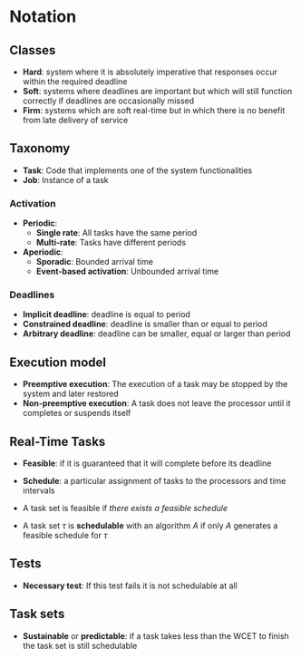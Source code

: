 # Notation

## Classes

- **Hard**: system where it is absolutely imperative that responses occur within the required deadline
- **Soft**: systems where deadlines are important but which will still function correctly if deadlines are occasionally missed
- **Firm**: systems which are soft real-time but in which there is no benefit from late delivery of service

## Taxonomy

- **Task**: Code that implements one of the system functionalities
- **Job**: Instance of a task

### Activation

- **Periodic**:
  - **Single rate**: All tasks have the same period
  - **Multi-rate**: Tasks have different periods
- **Aperiodic**:
  - **Sporadic**: Bounded arrival time
  - **Event-based activation**: Unbounded arrival time

### Deadlines

- **Implicit deadline**: deadline is equal to period
- **Constrained deadline**: deadline is smaller than or equal to period
- **Arbitrary deadline**: deadline can be smaller, equal or larger than period

## Execution model

- **Preemptive execution**: The execution of a task may be stopped by the system and later restored
- **Non-preemptive execution**: A task does not leave the processor until it completes or suspends itself

## Real-Time Tasks

- **Feasible**: if it is guaranteed that it will complete before its deadline

- **Schedule**: a particular assignment of tasks to the processors and time intervals

- A task set is feasible if *there exists a feasible schedule*

- A task set $\tau$ is **schedulable** with an algorithm $A$ if only $A$ generates a feasible schedule for $\tau$

  

## Tests

- **Necessary test**: If this test fails it is not schedulable at all

## Task sets

- **Sustainable** or **predictable**: if a task takes less than the WCET to finish the task set is still schedulable